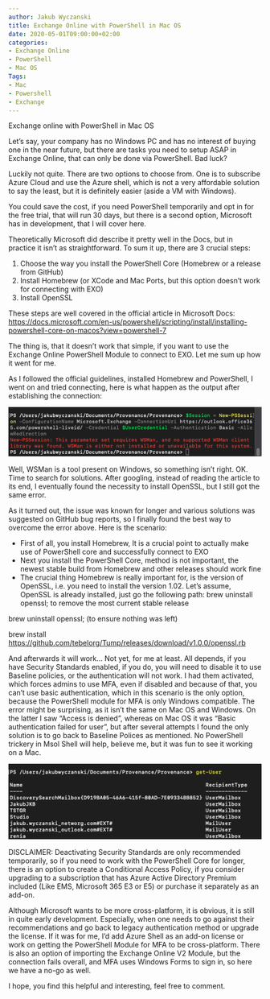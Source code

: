 ```yaml
---
author: Jakub Wyczanski
title: Exchange Online with PowerShell in Mac OS
date: 2020-05-01T09:00:00+02:00
categories: 
- Exchange Online
- PowerShell
- Mac OS
Tags:
- Mac
- Powershell
- Exchange
---
```


Exchange online with PowerShell in Mac OS

Let’s say, your company has no Windows PC and has no interest of buying one in the near future, but there are tasks you need to setup ASAP in Exchange Online, that can only be done via PowerShell. Bad luck?

Luckily not quite. There are two options to choose from. One is to subscribe Azure Cloud and use the Azure shell, which is not a very affordable solution to say the least, but it is definitely easier (aside a VM with Windows).

You could save the cost, if you need PowerShell temporarily and opt in for the free trial, that will run 30 days, but there is a second option, Microsoft has in development, that I will cover here.

Theoretically Microsoft did describe it pretty well in the Docs, but in practice it isn’t as straightforward. To sum it up, there are 3 crucial steps:

1. Choose the way you install the PowerShell Core (Homebrew or a release from GitHub)
2. Install Homebrew (or XCode and Mac Ports, but this option doesn’t work for connecting with EXO)
3. Install OpenSSL

These steps are well covered in the official article in Microsoft Docs:
https://docs.microsoft.com/en-us/powershell/scripting/install/installing-powershell-core-on-macos?view=powershell-7

The thing is, that it doesn’t work that simple, if you want to use the Exchange Online PowerShell Module to connect to EXO. Let me sum up how it went for me.

As I followed the official guidelines, installed Homebrew and PowerShell, I went on and tried connecting, here is what happen as the output after establishing the connection:

 ![Screenshot 1](/uploads/2020/04/EXO_Powershell_Mac_Error.png)

Well, WSMan is a tool present on Windows, so something isn’t right. OK. Time to search for solutions. After googling, instead of reading the article to its end, I eventually found the necessity to install OpenSSL, but I still got the same error. 

As it turned out, the issue was known for longer and various solutions was suggested on GitHub bug reports, so I finally found the best way to overcome the error above. Here is the scenario:

-	First of all, you install Homebrew, It is a crucial point to actually make use of PowerShell core and successfully connect to EXO
-	Next you install the PowerShell Core, method is not important, the newest stable build from Homebrew and other releases should work fine
-	The crucial thing Homebrew is really important for, is the version of OpenSSL, i.e. you need to install the version 1.02. Let’s assume, OpenSSL is already installed, just go the following path:
brew uninstall openssl; to remove the most current stable release

brew uninstall openssl; (to ensure nothing was left)

brew install https://github.com/tebelorg/Tump/releases/download/v1.0.0/openssl.rb

And afterwards it will work… Not yet, for me at least. 
All depends, if you have Security Standards enabled, if you do, you will need to disable it to use Baseline policies, or the authentication will not work. I had them activated, which forces admins to use MFA, even if disabled and because of that, you can’t use basic authentication, which in this scenario is the only option, because the PowerShell module for MFA is only Windows compatible. 
The error might be surprising, as it isn’t the same on Mac OS and Windows. On the latter I saw “Access is denied”, whereas on Mac OS it was “Basic authentication failed for user”, but after several attempts I found the only solution is to go back to Baseline Polices as mentioned. No PowerShell trickery in Msol Shell will help, believe me, but it was fun to see it working on a Mac.

 ![Screenshot 2](/uploads/2020/04/EXO_PowerShell_Mac_working.png)

DISCLAIMER: Deactivating Security Standards are only recommended temporarily, so if you need to work with the PowerShell Core for longer, there is an option to create a Conditional Access Policy, if you consider upgrading to a subscription that has Azure Active Directory Premium included (Like EMS, Microsoft 365 E3 or E5) or purchase it separately as an add-on.

Although Microsoft wants to be more cross-platform, it is obvious, it is still in quite early development. Especially, when one needs to go against their recommendations and go back to legacy authentication method or upgrade the license. If it was for me, I’d add Azure Shell as an add-on license or work on getting the PowerShell Module for MFA to be cross-platform. There is also an option of importing the Exchange Online V2 Module, but the connection fails overall, and MFA uses Windows Forms to sign in, so here we have a no-go as well.

I hope, you find this helpful and interesting, feel free to comment.
